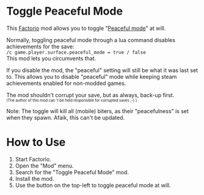 # Toggle Peaceful Mode

This [Factorio](http://www.factorio.com/) mod allows you to toggle "[Peaceful mode](https://wiki.factorio.com/index.php?title=World_generator#Enemy)" at will.

Normally, toggling peaceful mode through a lua command disables achievements for the save:  
`/c game.player.surface.peaceful_mode = true / false`  
This mod lets you circumvents that.

If you disable the mod, the "peaceful" setting will still be what it was last set to. This allows you to disable "peaceful" mode while keeping steam achievements enabled for non-modded games.

The mod shouldn't corrupt your save, but as always, back-up first.  
<sup><sub>(The author of this mod can 't be held responsible for corrupted saves ;-) )</sub></sup>

Note: The toggle will kill all (mobile) biters, as their "peacefulness" is set when they spawn. Afaik, this can't be updated.

# How to Use

1. Start Factorio.
2. Open the "Mod" menu.
3. Search for the "Toggle Peaceful Mode" mod.
4. Install the mod.
5. Use the button on the top-left to toggle peaceful mode at will.
